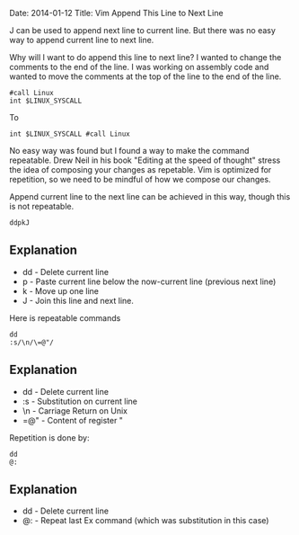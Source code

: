 Date: 2014-01-12
Title: Vim Append This Line to Next Line

J can be used to append next line to current line.  But there was no easy way
to append current line to next line.


Why will I want to do append this line to next line? I wanted to change the
comments to the end of the line. I was working on assembly code and wanted to
move the comments at the top of the line to the end of the line.

    #call Linux
    int $LINUX_SYSCALL

To

    int $LINUX_SYSCALL #call Linux

No easy way was found but I found a way to make the command repeatable. Drew
Neil in his book "Editing at the speed of thought" stress the idea of composing
your changes as repetable. Vim is optimized for repetition, so we need to be
mindful of how we compose our changes.


Append current line to the next line can be achieved in this way, though this
is not repeatable.

    ddpkJ

Explanation
-----------

* dd - Delete current line
*  p - Paste current line below the now-current line (previous next line)
*  k - Move up one line
*  J - Join this line and next line.


Here is repeatable commands

    dd
    :s/\n/\=@"/

Explanation
-----------
* dd   - Delete current line
* :s   - Substitution on current line
* \n   - Carriage Return on Unix
* \=@" - Content of register "

Repetition is done by:

    dd
    @:

Explanation
-----------
* dd - Delete current line
* @: - Repeat last Ex command (which was substitution in this case)
